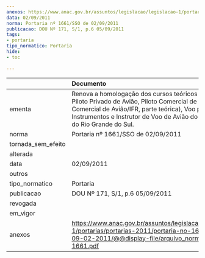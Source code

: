 ```yaml
---
anexos: https://www.anac.gov.br/assuntos/legislacao/legislacao-1/portarias/portarias-2011/portaria-no-1661-sso-de-09-02-2011/@@display-file/arquivo_norma/PA2011-1661.pdf
data: 02/09/2011
norma: Portaria nº 1661/SSO de 02/09/2011
publicacao: DOU Nº 171, S/1, p.6 05/09/2011
tags:
- portaria
tipo_normatico: Portaria
hide: 
- toc 
 
---
```


|                    | Documento                                                                                                                                                                                                                                     |
|:-------------------|:----------------------------------------------------------------------------------------------------------------------------------------------------------------------------------------------------------------------------------------------|
| ementa             | Renova a homologação dos cursos teóricos e práticos de Piloto Privado de Avião, Piloto Comercial de Avião (Piloto Comercial de Avião/IFR, parte teórica), Voo por Instrumentos e Instrutor de Voo de Avião do Aeroclube do Rio Grande do Sul. |
| norma              | Portaria nº 1661/SSO de 02/09/2011                                                                                                                                                                                                            |
| tornada_sem_efeito |                                                                                                                                                                                                                                               |
| alterada           |                                                                                                                                                                                                                                               |
| data               | 02/09/2011                                                                                                                                                                                                                                    |
| outros             |                                                                                                                                                                                                                                               |
| tipo_normatico     | Portaria                                                                                                                                                                                                                                      |
| publicacao         | DOU Nº 171, S/1, p.6 05/09/2011                                                                                                                                                                                                               |
| revogada           |                                                                                                                                                                                                                                               |
| em_vigor           |                                                                                                                                                                                                                                               |
| anexos             | https://www.anac.gov.br/assuntos/legislacao/legislacao-1/portarias/portarias-2011/portaria-no-1661-sso-de-09-02-2011/@@display-file/arquivo_norma/PA2011-1661.pdf                                                                             |